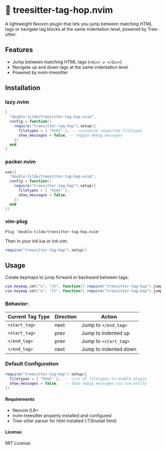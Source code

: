 # 🌿 treesitter-tag-hop.nvim

A lightweight Neovim plugin that lets you jump between matching HTML tags or navigate tag blocks at the same indentation level, powered by Tree-sitter.

## Features

- Jump between matching HTML tags (`<div> ⇄ </div>`)
- Navigate up and down tags at the same indentation level
- Powered by nvim-treesitter

## Installation

### lazy.nvim

```lua
{
  "double-tilde/treesitter-tag-hop.nvim",
  config = function()
    require("treesitter-tag-hop").setup({
      filetypes = { "html" }, -- customize supported filetypes
      show_messages = false, -- toggle debug messages
    })
  end
}
```

### packer.nvim

```lua
use({
  "double-tilde/treesitter-tag-hop.nvim",
  config = function()
    require("treesitter-tag-hop").setup({
      filetypes = { "html" },
      show_messages = false,
    })
  end
})
```

### vim-plug

```vim
Plug 'double-tilde/treesitter-tag-hop.nvim'
```

Then in your init.lua or init.vim:

```lua
require("treesitter-tag-hop").setup()
```

## Usage

Create keymaps to jump forward or backward between tags:

```lua
vim.keymap.set("n", "]t", function() require("treesitter-tag-hop").jump_tag("next") end, { desc = "Jump to next tag" })
vim.keymap.set("n", "[t", function() require("treesitter-tag-hop").jump_tag("prev") end, { desc = "Jump to previous tag" })
```

### Behavior:


| Current Tag Type | Direction | Action                   |
|------------------|-----------|--------------------------|
| `<start_tag>`    | next      | Jump to `</end_tag>`     |
| `<start_tag>`    | prev      | Jump to indented up      |
| `</end_tag>`     | prev      | Jump to `<start_tag>`    |
| `</end_tag>`     | next      | Jump to indented down    |


### Default Configuration

```lua
require("treesitter-tag-hop").setup({
  filetypes = { "html" },  -- List of filetypes to enable plugin
  show_messages = false,   -- Show debug messages via vim.notify
})
```

#### Requirements

- Neovim 0.8+
- nvim-treesitter properly installed and configured
- Tree-sitter parser for html installed (:TSInstall html)

#### License

MIT License.
